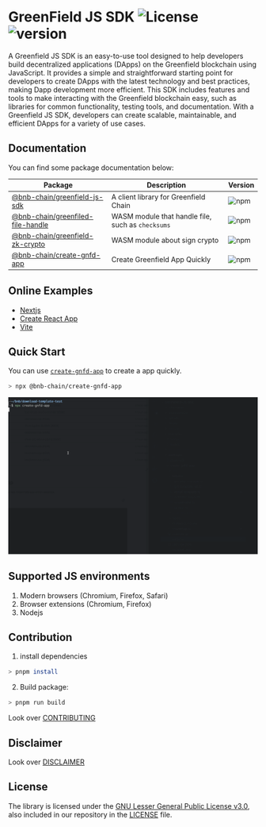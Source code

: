 # GreenField JS SDK ![License](https://img.shields.io/npm/l/%40bnb-chain%2Fgreenfield-js-sdk) ![version](https://img.shields.io/npm/v/%40bnb-chain%2Fgreenfield-js-sdk?color=blue)

A Greenfield JS SDK is an easy-to-use tool designed to help developers build decentralized applications (DApps) on the Greenfield blockchain using JavaScript. It provides a simple and straightforward starting point for developers to create DApps with the latest technology and best practices, making Dapp development more efficient. This SDK includes features and tools to make interacting with the Greenfield blockchain easy, such as libraries for common functionality, testing tools, and documentation. With a Greenfield JS SDK, developers can create scalable, maintainable, and efficient DApps for a variety of use cases.

## Documentation

You can find some package documentation below:

| Package | Description | Version | 
| --- | --- | --- |
| [@bnb-chain/greenfield-js-sdk](./packages/chain-sdk/README.md) | A client library for Greenfield Chain | ![npm](https://img.shields.io/npm/v/%40bnb-chain%2Fgreenfield-js-sdk?color=blue) |
| [@bnb-chain/greenfiled-file-handle](./packages/file-handle/README.md) | WASM module that handle file, such as `checksums` | ![npm](https://img.shields.io/npm/v/%40bnb-chain%2Fgreenfiled-file-handle?color=blue) |
| [@bnb-chain/greenfield-zk-crypto](./packages/zk-crypto/README.md) | WASM module about sign crypto | ![npm](https://img.shields.io/npm/v/%40bnb-chain%2Fgreenfield-zk-crypto?color=blue) |
| [@bnb-chain/create-gnfd-app](./packages/create-gnfd-app/README.md) | Create Greenfield App Quickly | ![npm](https://img.shields.io/npm/v/%40bnb-chain%2Fcreate-gnfd-app?color=blue) |

## Online Examples

* [Nextjs](https://codesandbox.io/p/github/rrr523/greenfield-nextjs-template/main)
* [Create React App](https://codesandbox.io/p/github/rrr523/greenfield-cra-template/main)
* [Vite](https://codesandbox.io/p/github/rrr523/greenfield-vite-template/main)

## Quick Start

You can use [`create-gnfd-app`](./packages/create-gnfd-app/README.md) to create a app quickly.

```bash
> npx @bnb-chain/create-gnfd-app
```

![](./packages/create-gnfd-app/example.gif)

## Supported JS environments

1. Modern browsers (Chromium, Firefox, Safari)
2. Browser extensions (Chromium, Firefox)
3. Nodejs

## Contribution

1. install dependencies

```bash
> pnpm install
```

2. Build package:
```bash
> pnpm run build
```

Look over [CONTRIBUTING](./CONTRIBUTING.md)

## Disclaimer

Look over [DISCLAIMER](./DISCLAIMER.md)

## License

The library is licensed under the
[GNU Lesser General Public License v3.0](https://www.gnu.org/licenses/lgpl-3.0.en.html),
also included in our repository in the [LICENSE](./LICENSE) file.
